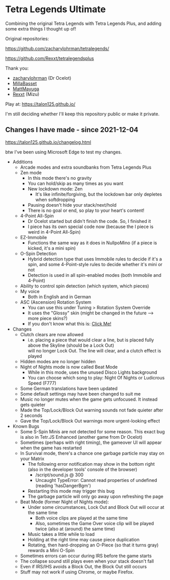 # Tetra Legends Ultimate


Combining the original Tetra Legends with Tetra Legends Plus, and adding some extra things I thought up of!

Original repositories:

https://github.com/zacharylohrman/tetralegends/

https://github.com/Rexxt/tetralegendsplus

Thank you:

*   [zacharylohrman](https://github.com/zacharylohrman) (Dr Ocelot)
*   [MillaBasset](https://github.com/MillaBasset)
*   [MattMayuga](https://github.com/MattMayuga)
*   [Rexxt](https://github.com/Rexxt) (Mizu)


Play at: https://talon125.github.io/

I'm still deciding whether I'll keep this repository public or make it private.


Changes I have made - since 2021-12-04
----------------------------------------


https://talon125.github.io/changelog.html

<!-- Most changes were made in early December. Early March 2022 is when I uploaded this here, and also tweaked the changelog below a bit. -->

btw I've been using Microsoft Edge to test my changes.

*   Additions
    *   Arcade modes and extra soundbanks from Tetra Legends Plus
    *   Zen mode
        *   In this mode there's no gravity
        *   You can hold/skip as many times as you want
        *   New lockdown mode: Zen
            *   It's like infinite/forgiving, but the lockdown bar only depletes when softdropping
        *   Pausing doesn't hide your stack/next/hold
        *   There is no goal or end, so play to your heart's content!
    *   4-Point All-Spin
        *   Dr Ocelot started but didn't finish the code. So, I finished it
        <!-- *   This is on by default and cannot be changed (yet) -->
        *   I piece has its own special code now (because the I piece is weird in 4-Point All-Spin)
    *   EZ-Immobile
        *   Functions the same way as it does in NullpoMino (if a piece is kicked, it's a mini spin)
        <!-- *   This only applies in Tetra-X modes You can't choose between spin detections yet -->
    *   O-Spin Detection
        *   Hybrid detection type that uses Immobile rules to decide if it's a spin, and some 4-Point-style rules to decide whether it's mini or not
        *   Detection is used in all spin-enabled modes (both Immobile and 4-Point)
    *   Ability to control spin detection (which system, which pieces)
    *   My voice
        *   Both in English and in German
        <!-- *   I plan on updating the voices in the future, like adding more clips for all the other spins/spin types
        *   German was removed due to its low quality -->
    *   ASC (Ascension) Rotation System
        *   You can use this under Tuning > Rotation System Override
        <!-- *   It uses the Tetra-X skin (might be changed in the future  -> more piece skins?) -->
        *   It uses the "Glossy" skin (might be changed in the future --> more piece skins?)
        *   If you don't know what this is: [Click Me!](https://asc.winternebs.com/assets/home/kicktablesq.gif)
*   Changes
    *   Clutch clears are now allowed
        *   i.e. placing a piece that would clear a line, but is placed fully above the Skyline (should be a Lock Out)  
            will no longer Lock Out. The line will clear, and a clutch effect is played
    *   Hidden modes are no longer hidden
    *   Night of Nights mode is now called Beat Mode
        *   While in this mode, uses the unused Disco Lights background
        *   You can choose which song to play: Night Of Nights or Ludicrous Speed (F777)
        <!-- *   Song is now Ludicrous Speed (F777). Using your own song might be added in the future
        *   BPM is 166 instead of 180, so it might be a slight bit easier -->
    *   Some German translations have been updated
    *   Some default settings may have been changed to suit me
    *   Music no longer mutes when the game gets unfocused. It instead gets quieter
    *   Made the Top/Lock/Block Out warning sounds not fade quieter after 2 seconds
    *   Gave the Top/Lock/Block Out warnings more urgent-looking effect
*   Known Bugs
    *   Some S-Spin Minis are not detected for some reason. This exact bug is also in Tetr.JS Enhanced (another game from Dr Ocelot)
    <!-- *   When the board flips upside-down in Night Of Nights X, the animation is too slow -->
    *   Sometimes (perhaps with right timing), the gameover UI will appear when the game has restarted
    *   In Survival mode, there's a chance one garbage particle may stay on your Matrix
        *   The following error notification may show in the bottom right (also in the developer tools' console of the browser)
            *   /script/sound.js @ 300
            *   Uncaught TypeError: Cannot read properties of undefined (reading 'hasDangerBgm')
        *   Restarting this mode may trigger this bug
        *   The garbage particle will only go away upon refreshing the page
    *   Beat Mode (former Night of Nights mode):
        *   Under some circumstances, Lock Out and Block Out will occur at the same time
            *   Both voice clips are played at the same time
            *   Also, sometimes the Game Over voice clip will be played twice (also at (around) the same time)
        *   Music takes a little while to load
        *   Holding at the right time may cause piece duplication
        *   Rotating, then hard-dropping an O-Piece (so that it turns gray) rewards a Mini O-Spin
    *   Sometimes errors can occur during IRS before the game starts
    *   The collapse sound still plays even when your stack doesn't fall
    *   Even if IRS/IHS avoids a Block Out, the Block Out still occurs
    <!-- *   Doing an I-Spin Tetra will always be Back-To-Back, even if the previous line clear was not Back-To-Back
        *   Also occurs if this is your first line clear -->
    *   Stuff may not work if using Chrome, or maybe Firefox.

